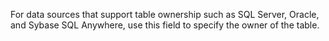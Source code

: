 For data sources that support table ownership such as SQL Server, Oracle, and Sybase SQL
	Anywhere, use this field to specify the owner of the table.